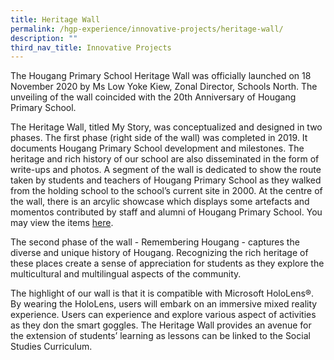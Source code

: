 ```yaml
---
title: Heritage Wall
permalink: /hgp-experience/innovative-projects/heritage-wall/
description: ""
third_nav_title: Innovative Projects
---
```

<p>The Hougang Primary School Heritage Wall was officially launched on 18 November 2020 by Ms Low Yoke Kiew, Zonal Director, Schools North. The unveiling of the wall coincided with the 20th Anniversary of Hougang Primary School.</p>
<p>The Heritage Wall, titled My Story, was conceptualized and designed in two phases. The first phase (right side of the wall) was completed in 2019. It documents Hougang Primary School development and milestones. The heritage and rich history of our school are also disseminated in the form of write-ups and photos. A segment of the wall is dedicated to show the route taken by students and teachers of Hougang Primary School as they walked from the holding school to the school&rsquo;s current site in 2000. At the centre of the wall, there is an arcylic showcase which displays some artefacts and momentos contributed by staff and alumni of Hougang Primary School. You may view the items&nbsp;<a href="/files/HPS_Artifacts_compressed%20(1)%20(1).pdf">here</a>.&nbsp;</p>
<p>The second phase of the wall - Remembering Hougang - captures the diverse and unique history of Hougang. Recognizing the rich heritage of these places create a sense of appreciation for students as they explore the multicultural and multilingual aspects of the community.</p>
<p>The highlight of our wall is that it is compatible with Microsoft HoloLens&reg;. By wearing the HoloLens, users will embark on an immersive mixed reality experience. Users can experience and explore various aspect of activities as they don the smart goggles. The Heritage Wall provides an avenue for the extension of students&rsquo; learning as lessons can be linked to the Social Studies Curriculum.&nbsp;</p>